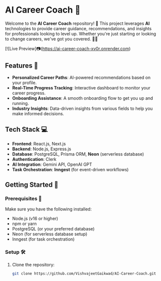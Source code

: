 # AI Career Coach 🚀

Welcome to the **AI Career Coach** repository! 🎯 This project leverages **AI** technologies to provide career guidance, recommendations, and insights for professionals looking to level up. Whether you're just starting or looking to change careers, we've got you covered. 💼✨

[![Live Preview]📷(https://ai-career-coach-xv0r.onrender.com)

## Features 🌟
- **Personalized Career Paths**: AI-powered recommendations based on your profile.
- **Real-Time Progress Tracking**: Interactive dashboard to monitor your career progress.
- **Onboarding Assistance**: A smooth onboarding flow to get you up and running.
- **Industry Insights**: Data-driven insights from various fields to help you make informed decisions.

## Tech Stack 💻

- **Frontend**: React.js, Next.js
- **Backend**: Node.js, Express.js
- **Database**: PostgreSQL, Prisma ORM, **Neon** (serverless database)
- **Authentication**: Clerk
- **AI Integration**: Gemini API, OpenAI GPT
- **Task Orchestration**: **Inngest** (for event-driven workflows)
  
## Getting Started 🚀

### Prerequisites 🔑

Make sure you have the following installed:

- Node.js (v16 or higher)
- npm or yarn
- PostgreSQL (or your preferred database)
- Neon (for serverless database setup)
- Inngest (for task orchestration)

### Setup 🛠️

1. Clone the repository:

   ```bash
   git clone https://github.com/VishvajeetGaikwad/AI-Career-Coach.git
